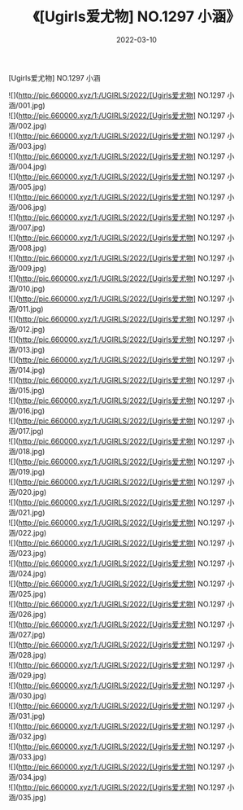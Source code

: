 ﻿---
layout: post
title:  《[Ugirls爱尤物] NO.1297 小涵》
date:   2022-03-10
img: http://pic.660000.xyz/1:/UGIRLS/2022/[Ugirls爱尤物] NO.1297 小涵/000.jpg
categories: [美女, 清纯, 唯美]
---

[Ugirls爱尤物] NO.1297 小涵

 ![](http://pic.660000.xyz/1:/UGIRLS/2022/[Ugirls爱尤物] NO.1297 小涵/001.jpg) <br>![](http://pic.660000.xyz/1:/UGIRLS/2022/[Ugirls爱尤物] NO.1297 小涵/002.jpg) <br>![](http://pic.660000.xyz/1:/UGIRLS/2022/[Ugirls爱尤物] NO.1297 小涵/003.jpg) <br>![](http://pic.660000.xyz/1:/UGIRLS/2022/[Ugirls爱尤物] NO.1297 小涵/004.jpg) <br>![](http://pic.660000.xyz/1:/UGIRLS/2022/[Ugirls爱尤物] NO.1297 小涵/005.jpg) <br>![](http://pic.660000.xyz/1:/UGIRLS/2022/[Ugirls爱尤物] NO.1297 小涵/006.jpg) <br>![](http://pic.660000.xyz/1:/UGIRLS/2022/[Ugirls爱尤物] NO.1297 小涵/007.jpg) <br>![](http://pic.660000.xyz/1:/UGIRLS/2022/[Ugirls爱尤物] NO.1297 小涵/008.jpg) <br>![](http://pic.660000.xyz/1:/UGIRLS/2022/[Ugirls爱尤物] NO.1297 小涵/009.jpg) <br>![](http://pic.660000.xyz/1:/UGIRLS/2022/[Ugirls爱尤物] NO.1297 小涵/010.jpg) <br>![](http://pic.660000.xyz/1:/UGIRLS/2022/[Ugirls爱尤物] NO.1297 小涵/011.jpg) <br>![](http://pic.660000.xyz/1:/UGIRLS/2022/[Ugirls爱尤物] NO.1297 小涵/012.jpg) <br>![](http://pic.660000.xyz/1:/UGIRLS/2022/[Ugirls爱尤物] NO.1297 小涵/013.jpg) <br>![](http://pic.660000.xyz/1:/UGIRLS/2022/[Ugirls爱尤物] NO.1297 小涵/014.jpg) <br>![](http://pic.660000.xyz/1:/UGIRLS/2022/[Ugirls爱尤物] NO.1297 小涵/015.jpg) <br>![](http://pic.660000.xyz/1:/UGIRLS/2022/[Ugirls爱尤物] NO.1297 小涵/016.jpg) <br>![](http://pic.660000.xyz/1:/UGIRLS/2022/[Ugirls爱尤物] NO.1297 小涵/017.jpg) <br>![](http://pic.660000.xyz/1:/UGIRLS/2022/[Ugirls爱尤物] NO.1297 小涵/018.jpg) <br>![](http://pic.660000.xyz/1:/UGIRLS/2022/[Ugirls爱尤物] NO.1297 小涵/019.jpg) <br>![](http://pic.660000.xyz/1:/UGIRLS/2022/[Ugirls爱尤物] NO.1297 小涵/020.jpg) <br>![](http://pic.660000.xyz/1:/UGIRLS/2022/[Ugirls爱尤物] NO.1297 小涵/021.jpg) <br>![](http://pic.660000.xyz/1:/UGIRLS/2022/[Ugirls爱尤物] NO.1297 小涵/022.jpg) <br>![](http://pic.660000.xyz/1:/UGIRLS/2022/[Ugirls爱尤物] NO.1297 小涵/023.jpg) <br>![](http://pic.660000.xyz/1:/UGIRLS/2022/[Ugirls爱尤物] NO.1297 小涵/024.jpg) <br>![](http://pic.660000.xyz/1:/UGIRLS/2022/[Ugirls爱尤物] NO.1297 小涵/025.jpg) <br>![](http://pic.660000.xyz/1:/UGIRLS/2022/[Ugirls爱尤物] NO.1297 小涵/026.jpg) <br>![](http://pic.660000.xyz/1:/UGIRLS/2022/[Ugirls爱尤物] NO.1297 小涵/027.jpg) <br>![](http://pic.660000.xyz/1:/UGIRLS/2022/[Ugirls爱尤物] NO.1297 小涵/028.jpg) <br>![](http://pic.660000.xyz/1:/UGIRLS/2022/[Ugirls爱尤物] NO.1297 小涵/029.jpg) <br>![](http://pic.660000.xyz/1:/UGIRLS/2022/[Ugirls爱尤物] NO.1297 小涵/030.jpg) <br>![](http://pic.660000.xyz/1:/UGIRLS/2022/[Ugirls爱尤物] NO.1297 小涵/031.jpg) <br>![](http://pic.660000.xyz/1:/UGIRLS/2022/[Ugirls爱尤物] NO.1297 小涵/032.jpg) <br>![](http://pic.660000.xyz/1:/UGIRLS/2022/[Ugirls爱尤物] NO.1297 小涵/033.jpg) <br>![](http://pic.660000.xyz/1:/UGIRLS/2022/[Ugirls爱尤物] NO.1297 小涵/034.jpg) <br>![](http://pic.660000.xyz/1:/UGIRLS/2022/[Ugirls爱尤物] NO.1297 小涵/035.jpg) <br>